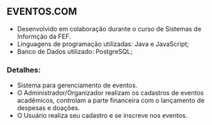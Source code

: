 ## EVENTOS.COM
- Desenvolvido em colaboração durante o curso de Sistemas de Informção da FEF.
- Linguagens de programação utilizadas: Java e JavaScript;
- Banco de Dados utilizado: PostgreSQL;

### Detalhes:
- Sistema para gerenciamento de eventos.
- O Administrador/Organizador realizam os cadastros de eventos acadêmicos, controlam a parte financeira com o lançamento de despesas e doações.
- O Usuário realiza seu cadastro e se inscreve nos eventos.
